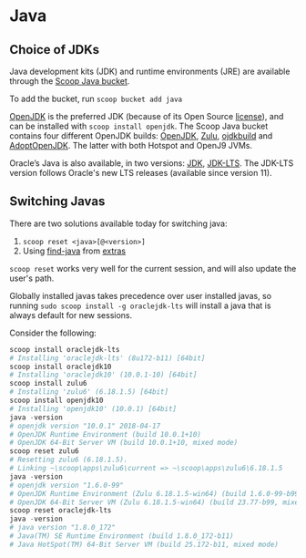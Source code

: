 # Java

## Choice of JDKs

Java development kits (JDK) and runtime environments (JRE) are available through the [Scoop Java bucket](https://github.com/se35710/scoop-java).

To add the bucket, run `scoop bucket add java`

[OpenJDK](https://github.com/se35710/scoop-java/blob/master/openjdk.json) is the preferred JDK (because of its Open Source [license](http://openjdk.java.net/legal/gplv2+ce.html)), and can be installed with `scoop install openjdk`. The Scoop Java bucket contains four different OpenJDK builds: [OpenJDK](http://openjdk.java.net), [Zulu](https://www.azul.com/products/zulu-and-zulu-enterprise), [ojdkbuild](https://github.com/ojdkbuild/ojdkbuild) and [AdoptOpenJDK](https://adoptopenjdk.net). The latter with both Hotspot and OpenJ9 JVMs.

Oracle’s Java is also available, in two versions: [JDK](https://github.com/se35710/scoop-java/blob/master/oraclejdk.json), [JDK-LTS](https://github.com/se35710/scoop-java/blob/master/oraclejdk-lts.json). The JDK-LTS version follows Oracle's new LTS releases (available since version 11).

## Switching Javas

There are two solutions available today for switching java:

1. `scoop reset <java>[@<version>]`
2. Using [find-java](https://github.com/lukesampson/scoop-extras/blob/master/find-java.json) from [extras](https://github.com/lukesampson/scoop-extras)

`scoop reset` works very well for the current session, and will also update the user's path.

Globally installed javas takes precedence over user installed javas, so running `sudo scoop install -g oraclejdk-lts` will install a java that is always default for new sessions.

Consider the following:

```powershell
scoop install oraclejdk-lts
# Installing 'oraclejdk-lts' (8u172-b11) [64bit]
scoop install oraclejdk10
# Installing 'oraclejdk10' (10.0.1-10) [64bit]
scoop install zulu6
# Installing 'zulu6' (6.18.1.5) [64bit]
scoop install openjdk10
# Installing 'openjdk10' (10.0.1) [64bit]
java -version
# openjdk version "10.0.1" 2018-04-17
# OpenJDK Runtime Environment (build 10.0.1+10)
# OpenJDK 64-Bit Server VM (build 10.0.1+10, mixed mode)
scoop reset zulu6
# Resetting zulu6 (6.18.1.5).
# Linking ~\scoop\apps\zulu6\current => ~\scoop\apps\zulu6\6.18.1.5
java -version
# openjdk version "1.6.0-99"
# OpenJDK Runtime Environment (Zulu 6.18.1.5-win64) (build 1.6.0-99-b99)
# OpenJDK 64-Bit Server VM (Zulu 6.18.1.5-win64) (build 23.77-b99, mixed mode)
scoop reset oraclejdk-lts
java -version
# java version "1.8.0_172"
# Java(TM) SE Runtime Environment (build 1.8.0_172-b11)
# Java HotSpot(TM) 64-Bit Server VM (build 25.172-b11, mixed mode)
```
